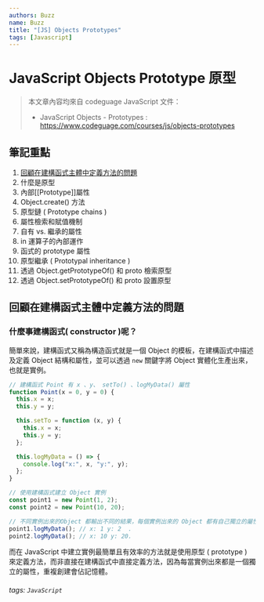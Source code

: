 ```yaml
---
authors: Buzz
name: Buzz
title: "[JS] Objects Prototypes"
tags: [Javascript]
---
```


# JavaScript Objects Prototype 原型

> 本文章內容均來自 codeguage JavaScript 文件：
>
> - JavaScript Objects - Prototypes : https://www.codeguage.com/courses/js/objects-prototypes

## 筆記重點

1. [回顧在建構函式主體中定義方法的問題](#section1)
2. 什麼是原型
3. 內部[[Prototype]]屬性
4. Object.create() 方法
5. 原型鏈 ( Prototype chains )
6. 屬性檢索和賦值機制
7. 自有 vs. 繼承的屬性
8. in 運算子的內部運作
9. 函式的 prototype 屬性
10. 原型繼承 ( Prototypal inheritance )
11. 透過 Object.getPrototypeOf() 和 proto 檢索原型
12. 透過 Object.setPrototypeOf() 和 proto 設置原型

## <span id="section1">回顧在建構函式主體中定義方法的問題</span>

### 什麼事建構函式( constructor )呢？

簡單來說，建構函式又稱為構造函式就是一個 Object 的模板，在建構函式中描述及定義 Object 結構和屬性，並可以透過 `new` 關鍵字將 Object 實體化生產出來，也就是實例。

```javascript
// 建構函式 Point 有 x 、y、 setTo() 、logMyData() 屬性
function Point(x = 0, y = 0) {
  this.x = x;
  this.y = y;

  this.setTo = function (x, y) {
    this.x = x;
    this.y = y;
  };

  this.logMyData = () => {
    console.log("x:", x, "y:", y);
  };
}

// 使用建構函式建立 Object 實例
const point1 = new Point(1, 2);
const point2 = new Point(10, 20);

// 不同實例出來的Object 都輸出不同的結果，每個實例出來的 Object 都有自己獨立的屬性
point1.logMyData(); // x: 1 y: 2  .
point2.logMyData(); // x: 10 y: 20.
```

而在 JavaScript 中建立實例最簡單且有效率的方法就是使用原型 ( prototype ) 來定義方法，而非直接在建構函式中直接定義方法，因為每當實例出來都是一個獨立的屬性，重複創建會佔記憶體。

###### tags: `JavaScript`
